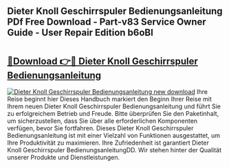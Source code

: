 ## Dieter Knoll Geschirrspuler Bedienungsanleitung PDf Free Download - Part-v83 Service Owner Guide - User Repair Edition b6oBI

# <h2><a href="http://df2r9s.blite.top/?on=Dieter+Knoll+Geschirrspuler+Bedienungsanleitung">🔗Download 👉🔴 Dieter Knoll Geschirrspuler Bedienungsanleitung</a></h2>

[![Dieter Knoll Geschirrspuler Bedienungsanleitung new download](https://i.imgur.com/lujVjoI.png)](http://df2r9s.blite.top/?on=Dieter+Knoll+Geschirrspuler+Bedienungsanleitung)
Ihre Reise beginnt hier Dieses Handbuch markiert den Beginn Ihrer Reise mit Ihrem neuen Dieter Knoll Geschirrspuler Bedienungsanleitung und führt Sie zu erfolgreichem Betrieb und Freude. Bitte überprüfen Sie den Paketinhalt, um sicherzustellen, dass Sie über alle erforderlichen Komponenten verfügen, bevor Sie fortfahren. Dieses Dieter Knoll Geschirrspuler Bedienungsanleitung ist mit einer Vielzahl von Funktionen ausgestattet, um Ihre Produktivität zu maximieren. Ihre Zufriedenheit ist garantiert Dieter Knoll Geschirrspuler BedienungsanleitungDD. Wir stehen hinter der Qualität unserer Produkte und Dienstleistungen.
